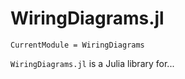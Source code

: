 # WiringDiagrams.jl

```@meta
CurrentModule = WiringDiagrams
```

`WiringDiagrams.jl` is a Julia library for...
